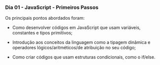### Dia 01 - JavaScript - Primeiros Passos

Os principais pontos abordados foram:

* Como desenvolver códigos em JavaScript que usam variáveis, constantes e tipos primitivos;

* Introdução aos conceitos da linguagem como a tipagem dinâmica e operadores lógicos/aritméticos/de atribuição no seu código;

* Como criar códigos que usam estruturas condicionais, como o if/else.